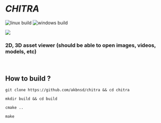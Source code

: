 # ***CHITRA***

![linux build](https://github.com/akbnsd/chitra/actions/workflows/linux-build.yml/badge.svg)
![windows build](https://github.com/akbnsd/chitra/actions/workflows/windows-build.yml/badge.svg)

![](media/preview.gif])




### 2D, 3D asset viewer (should be able to open images, videos, models, etc)
<br>

## How to build ?

```
git clone https://github.com/akbnsd/chitra && cd chitra
```
```
mkdir build && cd build
```
```
cmake ..
```
```
make
```
